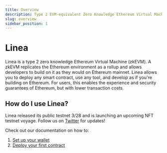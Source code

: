 ```yaml
---
title: Overview
description: Type 2 EVM-equivalent Zero Knowledge Ethereum Virtual Machine
slug: overview
sidebar_position: 1
---
```


# Linea

Linea is a type 2 zero knowledge Ethereum Virtual Machine (zkEVM). A zkEVM replicates the Ethereum environment as a rollup and allows developers to build on it as they would on Ethereum mainnet. Linea allows you to deploy any smart contract, use any tool, and develop as if you're building on Ethereum. For users, this enables the experience and security guarantees of Ethereum, but with lower transaction costs.

## How do I use Linea?

Linea released its public testnet 3/28 and is launching an upcoming NFT testnet voyage. Follow us on [Twitter](https://twitter.com/lineabuild) for updates!

Check out our documentation on how to:

1. [Set up your wallet](./use-linea/set-up-your-wallet.mdx)
2. [Deploy your first contract](./developers/quickstart/)
